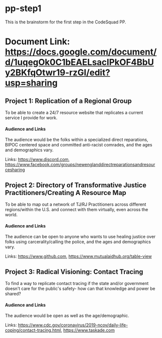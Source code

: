 # pp-step1
This is the brainstorm for the first step in the CodeSquad PP.

# Document Link: https://docs.google.com/document/d/1uqegOk0C1bEAELsacIPkOF4BbUy2BKfqOtwr19-rzGI/edit?usp=sharing 

## Project 1: Replication of a Regional Group

To be able to create a 24/7 resource website that replicates a current service I provide for work. 

#### Audience and Links

The audience would be the folks within a specialized direct reparations, BIPOC centered space and committed anti-racist comrades, and the ages and demographics vary.

Links: https://www.discord.com, https://www.facebook.com/groups/newenglanddirectreparationsandresourcesharing 

## Project 2: Directory of Transformative Justice Practitioners/Creating A Resource Map 

To be able to map out a network of TJ/RJ Practitioners across different regions/within the U.S. and connect with them virtually, even across the world. 

#### Audience and Links

The audience can be open to anyone who wants to use healing justice over folks using carcerality/calling the police, and the ages and demographics vary. 

Links: https://www.github.com, https://www.mutualaidhub.org/table-view

## Project 3: Radical Visioning: Contact Tracing 

To find a way to replicate contact tracing if the state and/or government doesn't care for the public's safety- how can that knowledge and power be shared? 

#### Audience and Links

The audience would be open as well as the age/demographic. 

Links: https://www.cdc.gov/coronavirus/2019-ncov/daily-life-coping/contact-tracing.html, https://www.taskade.com 